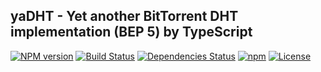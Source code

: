 ## yaDHT - Yet another BitTorrent DHT implementation (BEP 5) by TypeScript

[![NPM version](https://img.shields.io/npm/v/yadht.svg?style=flat-square)](http://badge.fury.io/js/yadht)
[![Build Status](https://travis-ci.org/AlloVince/yadht.svg?branch=master)](https://travis-ci.org/AlloVince/yadht)
[![Dependencies Status](https://david-dm.org/AlloVince/yadht.svg)](https://david-dm.org/AlloVince/yadht)
[![npm](https://img.shields.io/npm/dm/yadht.svg?maxAge=2592000)](https://www.npmjs.com/package/yadht)
[![License](https://img.shields.io/npm/l/yadht.svg?maxAge=2592000?style=plastic)](https://github.com/AlloVince/yadht/blob/master/LICENSE)


